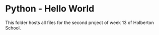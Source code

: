 # Python - Hello World

This folder hosts all files for the second project of week 13 of Holberton School.
